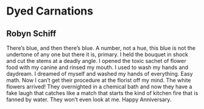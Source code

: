 # Dyed Carnations
## Robyn Schiff
There’s blue, and then there’s blue.
A number, not a hue, this blue
is not the undertone of any one
but there it is, primary.
I held the bouquet
in shock and cut the stems at a deadly angle.
I opened the toxic sachet of flower food
with my canine and rinsed my mouth.
I used to wash my hands and daydream.
I dreamed of myself and washed
my hands of everything. Easy math.
Now I can’t get their procedure
at the florist off my mind.
The white flowers arrived! They overnighted
in a chemical bath
and now they have a fake laugh
that catches like a match
that starts the kind of kitchen fire
that is fanned by water.
They won’t even look at me.
Happy Anniversary.